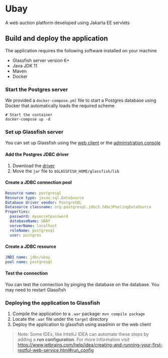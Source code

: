 # Ubay

A web auction platform developed using Jakarta EE servlets

## Build and deploy the application

The application requires the following software installed on your machine

- Glassfish server version 6+
- Java JDK 11
- Maven
- Docker

### Start the Postgres server

We provided a `docker-compose.yml` file to start a Postgres database using
Docker that automatically loads the required scheme

```shell
# Start the container
docker-compose up -d
```

### Set up Glassfish server

You can set up Glassfish using the [web client](http://localhost:4848/) or the
[administration console](https://docs.oracle.com/cd/E19798-01/821-1751/giobi/index.html)

#### Add the Postgres JDBC driver

1. Download the [driver](https://jdbc.postgresql.org/download.html)
2. Move the `jar` file to `$GLASSFISH_HOME/glassfish/lib`

#### Create a JDBC connection pool

```yaml
Resource name: postgresql
Resource type: javax.sql.DataSource
Database driver vendor: PostgreSQL
Datasource classname: org.postgresql.jdbc3.Jdbc3PoolingDataSource
Properties:
  password: mysecretpassword
  databaseName: UBAY
  serverName: localhost
  roleName: postgresql
  user: postgres
```

#### Create a JDBC resource

```yaml
JNDI name: jdbc/ubay
pool name: postgresql
```

#### Test the connection

You can test the connection by pinging the database on the database. You may
need to restart Glassfish

### Deploying the application to Glassfish

1. Compile the application to a `.war` package: `mvn compile package`
2. Locate the `.war` file under the `target` directory
3. Deploy the application to glassfish using asadmin or the web client

> Note: Some IDEs, like IntelliJ IDEA can automate these steps by adding a **run configuration**. For more information visit <https://www.jetbrains.com/help/idea/creating-and-running-your-first-restful-web-service.html#run_config>
